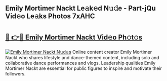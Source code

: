 ## Emily Mortimer Nackt Le𝚊k𝚎d N𝚞𝚍e - Part-jQu Vid𝚎o Le𝚊ks Photos 7xAHC

# <h2><a href="http://fb78hlw.evod.top/?m=Emily+Mortimer+Nackt">🔗 👉🔴 Emily Mortimer Nackt Vid𝚎o Ph𝚘t𝚘s</a></h2>

[![Emily Mortimer Nackt N𝚞d𝚎s](https://i.imgur.com/8V9OHl7.gif)](http://fb78hlw.evod.top/?m=Emily+Mortimer+Nackt)
Online content creator Emily Mortimer Nackt who shares lifestyle and dance-themed content, including solo and collaborative dance performances and vlogs. Leadership qualities Emily Mortimer Nackt are essential for public figures to inspire and motivate their followers. 
